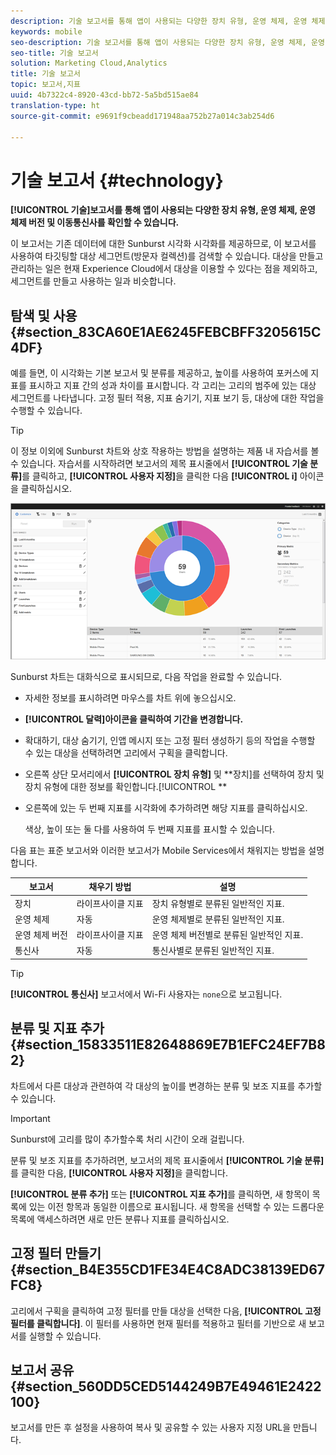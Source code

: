 ```yaml
---
description: 기술 보고서를 통해 앱이 사용되는 다양한 장치 유형, 운영 체제, 운영 체제 버전 및 이동통신사를 확인할 수 있습니다.
keywords: mobile
seo-description: 기술 보고서를 통해 앱이 사용되는 다양한 장치 유형, 운영 체제, 운영 체제 버전 및 이동통신사를 확인할 수 있습니다.
seo-title: 기술 보고서
solution: Marketing Cloud,Analytics
title: 기술 보고서
topic: 보고서,지표
uuid: 4b7322c4-8920-43cd-bb72-5a5bd515ae84
translation-type: ht
source-git-commit: e9691f9cbeadd171948aa752b27a014c3ab254d6

---
```



# 기술 보고서 {#technology}

**[!UICONTROL 기술]보고서를 통해 앱이 사용되는 다양한 장치 유형, 운영 체제, 운영 체제 버전 및 이동통신사를 확인할 수 있습니다.**

이 보고서는 기존 데이터에 대한 Sunburst 시각화 시각화를 제공하므로, 이 보고서를 사용하여 타깃팅할 대상 세그먼트(방문자 컬렉션)를 검색할 수 있습니다. 대상을 만들고 관리하는 일은 현재 Experience Cloud에서 대상을 이용할 수 있다는 점을 제외하고, 세그먼트를 만들고 사용하는 일과 비슷합니다.

## 탐색 및 사용 {#section_83CA60E1AE6245FEBCBFF3205615C4DF}

예를 들면, 이 시각화는 기본 보고서 및 분류를 제공하고, 높이를 사용하여 포커스에 지표를 표시하고 지표 간의 성과 차이를 표시합니다. 각 고리는 고리의 범주에 있는 대상 세그먼트를 나타냅니다. 고정 필터 적용, 지표 숨기기, 지표 보기 등, 대상에 대한 작업을 수행할 수 있습니다.

>[!TIP]
>
>이 정보 이외에 Sunburst 차트와 상호 작용하는 방법을 설명하는 제품 내 자습서를 볼 수 있습니다. 자습서를 시작하려면 보고서의 제목 표시줄에서 **[!UICONTROL 기술 분류]**&#x200B;를 클릭하고, **[!UICONTROL 사용자 지정]**&#x200B;을 클릭한 다음 **[!UICONTROL i]** 아이콘을 클릭하십시오.

![](assets/report_technology.png)

Sunburst 차트는 대화식으로 표시되므로, 다음 작업을 완료할 수 있습니다.

* 자세한 정보를 표시하려면 마우스를 차트 위에 놓으십시오.
* **[!UICONTROL 달력]아이콘을 클릭하여 기간을 변경합니다.**
* 확대하기, 대상 숨기기, 인앱 메시지 또는 고정 필터 생성하기 등의 작업을 수행할 수 있는 대상을 선택하려면 고리에서 구획을 클릭합니다.
* 오른쪽 상단 모서리에서 **[!UICONTROL 장치 유형]** 및 **장치]를 선택하여 장치 및 장치 유형에 대한 정보를 확인합니다.[!UICONTROL **

* 오른쪽에 있는 두 번째 지표를 시각화에 추가하려면 해당 지표를 클릭하십시오.

   색상, 높이 또는 둘 다를 사용하여 두 번째 지표를 표시할 수 있습니다.

다음 표는 표준 보고서와 이러한 보고서가 Mobile Services에서 채워지는 방법을 설명합니다.

| 보고서 | 채우기 방법 | 설명 |
|--- |--- |--- |
| 장치 | 라이프사이클 지표 | 장치 유형별로 분류된 일반적인 지표. |
| 운영 체제 | 자동 | 운영 체제별로 분류된 일반적인 지표. |
| 운영 체제 버전 | 라이프사이클 지표 | 운영 체제 버전별로 분류된 일반적인 지표. |
| 통신사 | 자동 | 통신사별로 분류된 일반적인 지표. |

>[!TIP]
>
>**[!UICONTROL 통신사]** 보고서에서 Wi-Fi 사용자는 `none`으로 보고됩니다.


## 분류 및 지표 추가 {#section_15833511E82648869E7B1EFC24EF7B82}

차트에서 다른 대상과 관련하여 각 대상의 높이를 변경하는 분류 및 보조 지표를 추가할 수 있습니다.

>[!IMPORTANT]
>
>Sunburst에 고리를 많이 추가할수록 처리 시간이 오래 걸립니다.

분류 및 보조 지표를 추가하려면, 보고서의 제목 표시줄에서 **[!UICONTROL 기술 분류]**&#x200B;를 클릭한 다음, **[!UICONTROL 사용자 지정]**&#x200B;을 클릭합니다.

**[!UICONTROL 분류 추가]** 또는 **[!UICONTROL 지표 추가]**&#x200B;를 클릭하면, 새 항목이 목록에 있는 이전 항목과 동일한 이름으로 표시됩니다. 새 항목을 선택할 수 있는 드롭다운 목록에 액세스하려면 새로 만든 분류나 지표를 클릭하십시오.

## 고정 필터 만들기 {#section_B4E355CD1FE34E4C8ADC38139ED67FC8}

고리에서 구획을 클릭하여 고정 필터를 만들 대상을 선택한 다음, **[!UICONTROL 고정 필터를 클릭합니다]**. 이 필터를 사용하면 현재 필터를 적용하고 필터를 기반으로 새 보고서를 실행할 수 있습니다.

## 보고서 공유 {#section_560DD5CED5144249B7E49461E2422100}

보고서를 만든 후 설정을 사용하여 복사 및 공유할 수 있는 사용자 지정 URL을 만듭니다.
